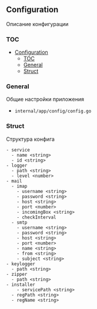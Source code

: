 ## Configuration

Описание конфигурации

### TOC

- [Configuration](#configuration)
  - [TOC](#toc)
  - [General](#general)
  - [Struct](#struct)

### General

Общие настройки приложения

* `internal/app/config/config.go`

### Struct

Структура конфига

```
- service
  - name <string>
  - id <string>
- logger
  - path <string>
  - level <number>
- mail
  - imap
    - username <string>
    - password <string>
    - host <string>
    - port <number>
    - incomingBox <string>
    - checkInterval
  - smtp
    - username <string>
    - password <string>
    - host <string>
    - port <number>
    - name <string>
    - from <string>
    - subject <string>
- keylogger
  - path <string>
- zipper
  - path <string>
- installer
	- servicePath <string>
  - regPath <string>
  - regName <string>
```